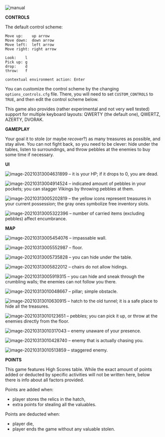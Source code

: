 ![manual](E:\programming\go\projects\src\about_kid_stealing_back\manual.png)



**CONTROLS**

The default control scheme:

```
Move up:    up arrow
Move down:  down arrow
Move left:  left arrow
Move right: right arrow

Look:    l
Pick up: g
drop:    d
throw:   f

contextual environment action: Enter
```

You can customize the control scheme by the changing `options_controls.cfg` file. There, you will need to set `CUSTOM_CONTROLS` to `TRUE`, and then edit the control scheme below.

This game also provides (rather experimental and not very well tested) support for multiple keyboard layouts: QWERTY (the default one), QWERTZ, AZERTY, DVORAK.



**GAMEPLAY**

Your goal it to stole (or maybe *recover*?) as many treasures as possible, and stay alive. You can not fight back, so you need to be clever: hide under the tables, listen to surroundings, and throw pebbles at the enemies to buy some time if necessary.



**UI**

![image-20210313004631899](E:\programming\go\projects\src\about_kid_stealing_back\screenshots\image-20210313004631899.png) – it is your HP; if it drops to 0, you are dead.

![image-20210313004914524](C:\Users\Ved\AppData\Roaming\Typora\typora-user-images\image-20210313004914524.png) – indicated amount of pebbles in your pockets; you can stagger Vikings by throwing pebbles at them.

![image-20210313005202819](E:\programming\go\projects\src\about_kid_stealing_back\screenshots\image-20210313005202819.png) – the yellow icons represent treasures in your current possession; the gray ones symbolize free inventory slots.

![image-20210313005322396](E:\programming\go\projects\src\about_kid_stealing_back\screenshots\image-20210313005322396.png) – number of carried items (excluding pebbles) affect encumbrance.



**MAP**

![image-20210313005454076](E:\programming\go\projects\src\about_kid_stealing_back\screenshots\image-20210313005454076.png) – impassable wall.

![image-20210313005552987](E:\programming\go\projects\src\about_kid_stealing_back\screenshots\image-20210313005552987.png) – floor.

![image-20210313005735828](E:\programming\go\projects\src\about_kid_stealing_back\screenshots\image-20210313005735828.png) – you can hide under the table.

![image-20210313005822012](C:\Users\Ved\AppData\Roaming\Typora\typora-user-images\image-20210313005822012.png) – chairs do not allow hidings.

![image-20210313005919315](C:\Users\Ved\AppData\Roaming\Typora\typora-user-images\image-20210313005919315.png) – you can hide and sneak through the crumbling walls; the enemies can not follow you there.

![image-20210313010048667](C:\Users\Ved\AppData\Roaming\Typora\typora-user-images\image-20210313010048667.png) – pillar; simple obstacle.

![image-20210313010630915](C:\Users\Ved\AppData\Roaming\Typora\typora-user-images\image-20210313010630915.png) – hatch to the old tunnel; it is a safe place to hide all the treasures.

![image-20210313010123651](C:\Users\Ved\AppData\Roaming\Typora\typora-user-images\image-20210313010123651.png) – pebbles; you can pick it up, or throw at the enemies directly from the floor.

![image-20210313010317043](C:\Users\Ved\AppData\Roaming\Typora\typora-user-images\image-20210313010317043.png) – enemy unaware of your presence.

![image-20210313010428740](C:\Users\Ved\AppData\Roaming\Typora\typora-user-images\image-20210313010428740.png) – enemy that is actually chasing you.

![image-20210313010513859](C:\Users\Ved\AppData\Roaming\Typora\typora-user-images\image-20210313010513859.png) – staggered enemy.



**POINTS**

This game features High Scores table. While the exact amount of points added or deducted by specific activities will not be written here, below there is info about all factors provided.

Points are added when:

- player stores the relics in the hatch,
- extra points for stealing all the valuables.

Points are deducted when:

- player die,
- player ends the game without any valuable stolen.